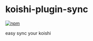 # koishi-plugin-sync

[![npm](https://img.shields.io/npm/v/koishi-plugin-sync?style=flat-square)](https://www.npmjs.com/package/koishi-plugin-sync)

easy sync your koishi
